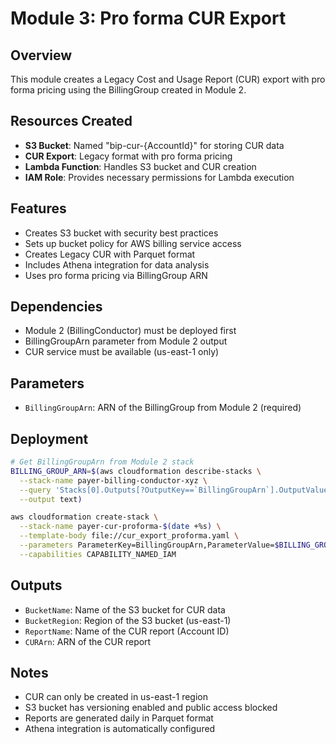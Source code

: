 # Module 3: Pro forma CUR Export

## Overview
This module creates a Legacy Cost and Usage Report (CUR) export with pro forma pricing using the BillingGroup created in Module 2.

## Resources Created
- **S3 Bucket**: Named "bip-cur-{AccountId}" for storing CUR data
- **CUR Export**: Legacy format with pro forma pricing
- **Lambda Function**: Handles S3 bucket and CUR creation
- **IAM Role**: Provides necessary permissions for Lambda execution

## Features
- Creates S3 bucket with security best practices
- Sets up bucket policy for AWS billing service access
- Creates Legacy CUR with Parquet format
- Includes Athena integration for data analysis
- Uses pro forma pricing via BillingGroup ARN

## Dependencies
- Module 2 (BillingConductor) must be deployed first
- BillingGroupArn parameter from Module 2 output
- CUR service must be available (us-east-1 only)

## Parameters
- `BillingGroupArn`: ARN of the BillingGroup from Module 2 (required)

## Deployment
```bash
# Get BillingGroupArn from Module 2 stack
BILLING_GROUP_ARN=$(aws cloudformation describe-stacks \
  --stack-name payer-billing-conductor-xyz \
  --query 'Stacks[0].Outputs[?OutputKey==`BillingGroupArn`].OutputValue' \
  --output text)

aws cloudformation create-stack \
  --stack-name payer-cur-proforma-$(date +%s) \
  --template-body file://cur_export_proforma.yaml \
  --parameters ParameterKey=BillingGroupArn,ParameterValue=$BILLING_GROUP_ARN \
  --capabilities CAPABILITY_NAMED_IAM
```

## Outputs
- `BucketName`: Name of the S3 bucket for CUR data
- `BucketRegion`: Region of the S3 bucket (us-east-1)
- `ReportName`: Name of the CUR report (Account ID)
- `CURArn`: ARN of the CUR report

## Notes
- CUR can only be created in us-east-1 region
- S3 bucket has versioning enabled and public access blocked
- Reports are generated daily in Parquet format
- Athena integration is automatically configured
